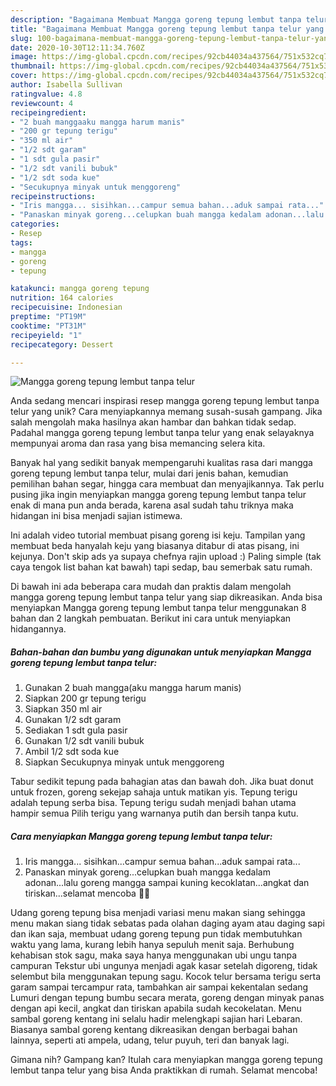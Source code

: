 ```yaml
---
description: "Bagaimana Membuat Mangga goreng tepung lembut tanpa telur yang Lezat Sekali"
title: "Bagaimana Membuat Mangga goreng tepung lembut tanpa telur yang Lezat Sekali"
slug: 100-bagaimana-membuat-mangga-goreng-tepung-lembut-tanpa-telur-yang-lezat-sekali
date: 2020-10-30T12:11:34.760Z
image: https://img-global.cpcdn.com/recipes/92cb44034a437564/751x532cq70/mangga-goreng-tepung-lembut-tanpa-telur-foto-resep-utama.jpg
thumbnail: https://img-global.cpcdn.com/recipes/92cb44034a437564/751x532cq70/mangga-goreng-tepung-lembut-tanpa-telur-foto-resep-utama.jpg
cover: https://img-global.cpcdn.com/recipes/92cb44034a437564/751x532cq70/mangga-goreng-tepung-lembut-tanpa-telur-foto-resep-utama.jpg
author: Isabella Sullivan
ratingvalue: 4.8
reviewcount: 4
recipeingredient:
- "2 buah manggaaku mangga harum manis"
- "200 gr tepung terigu"
- "350 ml air"
- "1/2 sdt garam"
- "1 sdt gula pasir"
- "1/2 sdt vanili bubuk"
- "1/2 sdt soda kue"
- "Secukupnya minyak untuk menggoreng"
recipeinstructions:
- "Iris mangga... sisihkan...campur semua bahan...aduk sampai rata..."
- "Panaskan minyak goreng...celupkan buah mangga kedalam adonan...lalu goreng mangga sampai kuning kecoklatan...angkat dan tiriskan...selamat mencoba 🤗💐"
categories:
- Resep
tags:
- mangga
- goreng
- tepung

katakunci: mangga goreng tepung 
nutrition: 164 calories
recipecuisine: Indonesian
preptime: "PT19M"
cooktime: "PT31M"
recipeyield: "1"
recipecategory: Dessert

---
```



![Mangga goreng tepung lembut tanpa telur](https://img-global.cpcdn.com/recipes/92cb44034a437564/751x532cq70/mangga-goreng-tepung-lembut-tanpa-telur-foto-resep-utama.jpg)

Anda sedang mencari inspirasi resep mangga goreng tepung lembut tanpa telur yang unik? Cara menyiapkannya memang susah-susah gampang. Jika salah mengolah maka hasilnya akan hambar dan bahkan tidak sedap. Padahal mangga goreng tepung lembut tanpa telur yang enak selayaknya mempunyai aroma dan rasa yang bisa memancing selera kita.

Banyak hal yang sedikit banyak mempengaruhi kualitas rasa dari mangga goreng tepung lembut tanpa telur, mulai dari jenis bahan, kemudian pemilihan bahan segar, hingga cara membuat dan menyajikannya. Tak perlu pusing jika ingin menyiapkan mangga goreng tepung lembut tanpa telur enak di mana pun anda berada, karena asal sudah tahu triknya maka hidangan ini bisa menjadi sajian istimewa.

Ini adalah video tutorial membuat pisang goreng isi keju. Tampilan yang membuat beda hanyalah keju yang biasanya ditabur di atas pisang, ini kejunya. Don&#39;t skip ads ya supaya chefnya rajin upload :) Paling simple (tak caya tengok list bahan kat bawah) tapi sedap, bau semerbak satu rumah.


Di bawah ini ada beberapa cara mudah dan praktis dalam mengolah mangga goreng tepung lembut tanpa telur yang siap dikreasikan. Anda bisa menyiapkan Mangga goreng tepung lembut tanpa telur menggunakan 8 bahan dan 2 langkah pembuatan. Berikut ini cara untuk menyiapkan hidangannya.

<!--inarticleads1-->

##### Bahan-bahan dan bumbu yang digunakan untuk menyiapkan Mangga goreng tepung lembut tanpa telur:

1. Gunakan 2 buah mangga(aku mangga harum manis)
1. Siapkan 200 gr tepung terigu
1. Siapkan 350 ml air
1. Gunakan 1/2 sdt garam
1. Sediakan 1 sdt gula pasir
1. Gunakan 1/2 sdt vanili bubuk
1. Ambil 1/2 sdt soda kue
1. Siapkan Secukupnya minyak untuk menggoreng


Tabur sedikit tepung pada bahagian atas dan bawah doh. Jika buat donut untuk frozen, goreng sekejap sahaja untuk matikan yis. Tepung terigu adalah tepung serba bisa. Tepung terigu sudah menjadi bahan utama hampir semua Pilih terigu yang warnanya putih dan bersih tanpa kutu. 

<!--inarticleads2-->

##### Cara menyiapkan Mangga goreng tepung lembut tanpa telur:

1. Iris mangga... sisihkan...campur semua bahan...aduk sampai rata...
1. Panaskan minyak goreng...celupkan buah mangga kedalam adonan...lalu goreng mangga sampai kuning kecoklatan...angkat dan tiriskan...selamat mencoba 🤗💐


Udang goreng tepung bisa menjadi variasi menu makan siang sehingga menu makan siang tidak sebatas pada olahan daging ayam atau daging sapi dan ikan saja, membuat udang goreng tepung pun tidak membutuhkan waktu yang lama, kurang lebih hanya sepuluh menit saja. Berhubung kehabisan stok sagu, maka saya hanya menggunakan ubi ungu tanpa campuran Tekstur ubi ungunya menjadi agak kasar setelah digoreng, tidak selembut bila menggunakan tepung sagu. Kocok telur bersama terigu serta garam sampai tercampur rata, tambahkan air sampai kekentalan sedang Lumuri dengan tepung bumbu secara merata, goreng dengan minyak panas dengan api kecil, angkat dan tiriskan apabila sudah kecokelatan. Menu sambal goreng kentang ini selalu hadir melengkapi sajian hari Lebaran. Biasanya sambal goreng kentang dikreasikan dengan berbagai bahan lainnya, seperti ati ampela, udang, telur puyuh, teri dan banyak lagi. 

Gimana nih? Gampang kan? Itulah cara menyiapkan mangga goreng tepung lembut tanpa telur yang bisa Anda praktikkan di rumah. Selamat mencoba!
